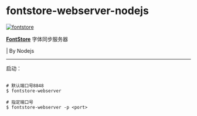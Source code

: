 # fontstore-webserver-nodejs




[![fontstore](http://fontstore.baidu.com/static/fontplatform/asset/219035528b4cf73f237ed6b8f7de0a77.svg)](http://fontstore.baidu.com)



**[FontStore](http://fontstore.baidu.com)**  字体同步服务器


| By Nodejs

---
启动：



```shell

# 默认端口号8848
$ fontstore-webserver

# 指定端口号
$ fontstore-webserver -p <port>

```
